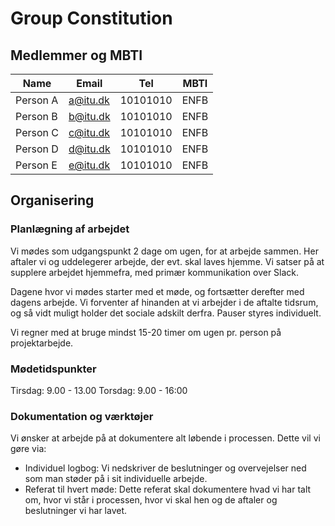 # Group Constitution

## Medlemmer og MBTI
| Name | Email | Tel | MBTI |
|--|--|--|--|
| Person A  | a@itu.dk  | 10101010 | ENFB |
| Person B  | b@itu.dk  | 10101010 | ENFB |
| Person C  | c@itu.dk  | 10101010 | ENFB |
| Person D  | d@itu.dk  | 10101010 | ENFB |
| Person E  | e@itu.dk  | 10101010 | ENFB |

## Organisering

### Planlægning af arbejdet
Vi mødes som udgangspunkt 2 dage om ugen, for at arbejde sammen. Her aftaler vi og uddelegerer arbejde, der evt. skal laves hjemme.
Vi satser på at supplere arbejdet hjemmefra, med primær kommunikation over Slack.

Dagene hvor vi mødes starter med et møde, og fortsætter derefter med dagens arbejde. Vi forventer af hinanden at vi arbejder i de aftalte tidsrum, og så vidt muligt holder det sociale adskilt derfra. Pauser styres individuelt.

Vi regner med at bruge mindst 15-20 timer om ugen pr. person på projektarbejde.

### Mødetidspunkter

Tirsdag: 9.00 - 13.00
Torsdag: 9.00 - 16:00

### Dokumentation og værktøjer
Vi ønsker at arbejde på at dokumentere alt løbende i processen. Dette vil vi gøre via:
- Individuel logbog: Vi nedskriver de beslutninger og overvejelser ned som man støder på i sit individuelle arbejde.
- Referat til hvert møde: Dette referat skal dokumentere hvad vi har talt om, hvor vi står i processen, hvor vi skal hen og de aftaler og beslutninger vi har lavet.

